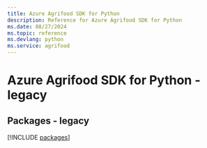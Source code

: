 ```yaml
---
title: Azure Agrifood SDK for Python
description: Reference for Azure Agrifood SDK for Python
ms.date: 08/27/2024
ms.topic: reference
ms.devlang: python
ms.service: agrifood
---
```

# Azure Agrifood SDK for Python - legacy
## Packages - legacy
[!INCLUDE [packages](agrifood-index.md)]